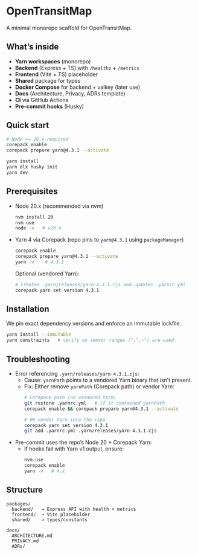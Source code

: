# OpenTransitMap

A minimal monorepo scaffold for OpenTransitMap.

## What’s inside
- **Yarn workspaces** (monorepo)
- **Backend** (Express + TS) with `/healthz` + `/metrics`
- **Frontend** (Vite + TS) placeholder
- **Shared** package for types
- **Docker Compose** for backend + valkey (later use)
- **Docs** (Architecture, Privacy, ADRs template)
- **CI** via GitHub Actions
- **Pre-commit hooks** (Husky)

## Quick start
```bash
# Node >= 20.x required
corepack enable
corepack prepare yarn@4.3.1 --activate

yarn install
yarn dlx husky init
yarn dev
```

## Prerequisites
- Node 20.x (recommended via nvm)
  ```bash
  nvm install 20
  nvm use
  node -v   # v20.x
  ```
- Yarn 4 via Corepack (repo pins to `yarn@4.3.1` using `packageManager`)
  ```bash
  corepack enable
  corepack prepare yarn@4.3.1 --activate
  yarn -v    # 4.3.1
  ```
  Optional (vendored Yarn):
  ```bash
  # Creates .yarn/releases/yarn-4.3.1.cjs and updates .yarnrc.yml
  corepack yarn set version 4.3.1
  ```

## Installation
We pin exact dependency versions and enforce an immutable lockfile.
```bash
yarn install --immutable
yarn constraints   # verify no semver ranges (",^,~") are used
```

## Troubleshooting
- Error referencing `.yarn/releases/yarn-4.3.1.cjs`:
  - Cause: `yarnPath` points to a vendored Yarn binary that isn’t present.
  - Fix: Either remove `yarnPath` (Corepack path) or vendor Yarn:
    ```bash
    # Corepack path (no vendored Yarn)
    git restore .yarnrc.yml   # if it contained yarnPath
    corepack enable && corepack prepare yarn@4.3.1 --activate

    # OR vendor Yarn into the repo
    corepack yarn set version 4.3.1
    git add .yarnrc.yml .yarn/releases/yarn-4.3.1.cjs
    ```
- Pre-commit uses the repo’s Node 20 + Corepack Yarn:
  - If hooks fail with Yarn v1 output, ensure:
    ```bash
    nvm use
    corepack enable
    yarn -v   # 4.x
    ```


## Structure
```
packages/
  backend/   → Express API with health + metrics
  frontend/  → Vite placeholder
  shared/    → types/constants

docs/
  ARCHITECTURE.md
  PRIVACY.md
  ADRs/
```
